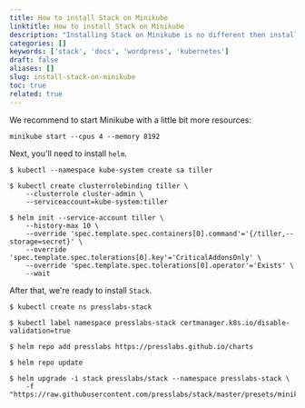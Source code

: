 ```yaml
---
title: How to install Stack on Minikube
linktitle: How to install Stack on Minikube
description: "Installing Stack on Minikube is no different then installing it on another Kubernetes cluster."
categories: []
keywords: ['stack', 'docs', 'wordpress', 'kubernetes']
draft: false
aliases: []
slug: install-stack-on-minikube
toc: true
related: true
---
```


We recommend to start Minikube with a little bit more resources:
```shell
minikube start --cpus 4 --memory 8192
```

Next, you'll need to install `helm`.

``` shell
$ kubectl --namespace kube-system create sa tiller

$ kubectl create clusterrolebinding tiller \
    --clusterrole cluster-admin \
    --serviceaccount=kube-system:tiller

$ helm init --service-account tiller \
    --history-max 10 \
    --override 'spec.template.spec.containers[0].command'='{/tiller,--storage=secret}' \
    --override 'spec.template.spec.tolerations[0].key'='CriticalAddonsOnly' \
    --override 'spec.template.spec.tolerations[0].operator'='Exists' \
    --wait
```

After that, we're ready to install `Stack`.

``` shell
$ kubectl create ns presslabs-stack

$ kubectl label namespace presslabs-stack certmanager.k8s.io/disable-validation=true

$ helm repo add presslabs https://presslabs.github.io/charts

$ helm repo update

$ helm upgrade -i stack presslabs/stack --namespace presslabs-stack \
    -f "https://raw.githubusercontent.com/presslabs/stack/master/presets/minikube.yaml"
```
